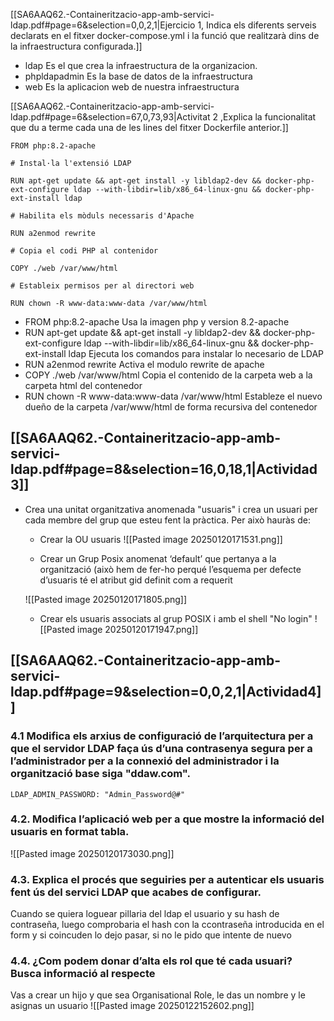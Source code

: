 [[SA6AAQ62.-Containeritzacio-app-amb-servici-ldap.pdf#page=6&selection=0,0,2,1|Ejercicio 1, Indica els diferents serveis declarats en el fitxer docker-compose.yml i la funció que realitzarà dins de la infraestructura configurada.]]

- ldap
Es el que crea la infraestructura de la organizacion.
- phpldapadmin
Es la base de datos de la infraestructura
- web
Es la aplicacion web de nuestra infraestructura


[[SA6AAQ62.-Containeritzacio-app-amb-servici-ldap.pdf#page=6&selection=67,0,73,93|Activitat 2 ,Explica la funcionalitat que du a terme cada una de les lines del fitxer Dockerfile anterior.]]

```
FROM php:8.2-apache

# Instal·la l'extensió LDAP

RUN apt-get update && apt-get install -y libldap2-dev && docker-php-ext-configure ldap --with-libdir=lib/x86_64-linux-gnu && docker-php-ext-install ldap

# Habilita els mòduls necessaris d'Apache

RUN a2enmod rewrite

# Copia el codi PHP al contenidor

COPY ./web /var/www/html

# Estableix permisos per al directori web

RUN chown -R www-data:www-data /var/www/html
```

- FROM php:8.2-apache
Usa la imagen php y version 8.2-apache
- RUN apt-get update && apt-get install -y libldap2-dev && docker-php-ext-configure ldap --with-libdir=lib/x86_64-linux-gnu && docker-php-ext-install ldap
Ejecuta los comandos para instalar lo necesario de LDAP
- RUN a2enmod rewrite
Activa el modulo rewrite de apache
- COPY ./web /var/www/html
Copia el contenido de la carpeta web a la carpeta html del contenedor
- RUN chown -R www-data:www-data /var/www/html
Estableze el nuevo dueño de la carpeta /var/www/html de forma recursiva del contenedor

## [[SA6AAQ62.-Containeritzacio-app-amb-servici-ldap.pdf#page=8&selection=16,0,18,1|Actividad 3]]
- Crea una unitat organitzativa anomenada "usuaris" i crea un usuari per cada membre del grup que esteu fent la pràctica. Per això hauràs de: 
	- Crear la OU usuaris 
	![[Pasted image 20250120171531.png]]
	
	-  Crear un Grup Posix anomenat ‘default’ que pertanya a la organització (això hem de fer-ho perqué l’esquema per defecte d’usuaris té el atribut gid definit com a requerit 
	
	![[Pasted image 20250120171805.png]]
	- Crear els usuaris associats al grup POSIX i amb el shell "No login"
	![[Pasted image 20250120171947.png]]

## [[SA6AAQ62.-Containeritzacio-app-amb-servici-ldap.pdf#page=9&selection=0,0,2,1|Actividad4]]
### 4.1 Modifica els arxius de configuració de l’arquitectura per a que el servidor LDAP faça ús d’una contrasenya segura per a l’administrador per a la connexió del administrador i la organització base siga "ddaw.com".
`LDAP_ADMIN_PASSWORD: "Admin_Password@#"`
### 4.2. Modifica l’aplicació web per a que mostre la informació del usuaris en format tabla.
![[Pasted image 20250120173030.png]]
### 4.3. Explica el procés que seguiries per a autenticar els usuaris fent ús del servici LDAP que acabes de configurar.
Cuando se quiera loguear pillaria del ldap el usuario y su hash de contraseña, luego comprobaria el hash con la ccontraseña introducida en el form y si coincuden lo dejo pasar, si no le pido que intente de nuevo

### 4.4. ¿Com podem donar d’alta els rol que té cada usuari? Busca informació al respecte
Vas a crear un hijo y que sea Organisational Role, le das un nombre y le asignas un usuario
![[Pasted image 20250122152602.png]]